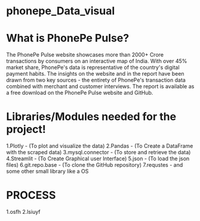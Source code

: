 # phonepe_Data_visual

# What is PhonePe Pulse?
The PhonePe Pulse website showcases more than 2000+ Crore transactions by consumers on an interactive map of India. With over 45% market share, PhonePe's data is representative of the country's digital payment habits. The insights on the website and in the report have been drawn from two key sources - the entirety of PhonePe's transaction data combined with merchant and customer interviews. The report is available as a free download on the PhonePe Pulse website and GitHub.

# Libraries/Modules needed for the project!
1.Plotly - (To plot and visualize the data) 2.Pandas - (To Create a DataFrame with the scraped data) 3.mysql.connector - (To store and retrieve the data) 4.Streamlit - (To Create Graphical user Interface) 5.json - (To load the json files) 6.git.repo.base - (To clone the GitHub repository) 7.requstes - and some other small library like a OS

# PROCESS
  1.osfh
  2.lsiuyf

